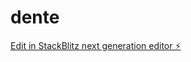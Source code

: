 # dente

[Edit in StackBlitz next generation editor ⚡️](https://stackblitz.com/~/github.com/orihero/dente)